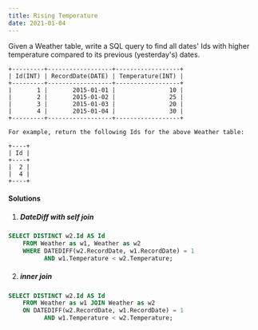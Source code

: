 ```yaml
---
title: Rising Temperature
date: 2021-01-04
---
```

Given a Weather table, write a SQL query to find all dates' Ids with higher temperature compared to its previous (yesterday's) dates.

```
+---------+------------------+------------------+
| Id(INT) | RecordDate(DATE) | Temperature(INT) |
+---------+------------------+------------------+
|       1 |       2015-01-01 |               10 |
|       2 |       2015-01-02 |               25 |
|       3 |       2015-01-03 |               20 |
|       4 |       2015-01-04 |               30 |
+---------+------------------+------------------+

For example, return the following Ids for the above Weather table:

+----+
| Id |
+----+
|  2 |
|  4 |
+----+
```

#### Solutions

1. ##### DateDiff with self join


```sql
SELECT DISTINCT w2.Id AS Id
    FROM Weather as w1, Weather as w2
    WHERE DATEDIFF(w2.RecordDate, w1.RecordDate) = 1
          AND w1.Temperature < w2.Temperature;
```

2. ##### inner join

```sql
SELECT DISTINCT w2.Id AS Id
    FROM Weather as w1 JOIN Weather as w2
    ON DATEDIFF(w2.RecordDate, w1.RecordDate) = 1
          AND w1.Temperature < w2.Temperature;
```
